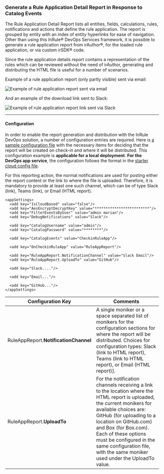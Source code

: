 ### Generate a Rule Application Detail Report in Response to Catalog Events

The Rule Application Detail Report lists all entities, fields, calculations, rules, notifications and actions that define the rule application.  The report is grouped by entity with an index of entity hyperlinks for ease of navigation.  Other than using this InRule® DevOps Services framework, it is possible to generate a rule application report from irAuthor®, for the loaded rule application, or via custom irSDK® code.

Since the rule application details report contains a representation of the rules which can be reviewed without the need of irAuthor, generating and distributing the HTML file is useful for a number of scenarios.

Example of a rule application report (only partly visible) sent via email:

![Example of rule application report sent via email](../images/Sample2-RuleAppReportEmail.PNG)

And an example of the download link sent to Slack:

![Example of rule application report link sent via Slack](../images/Sample2-RuleAppReportSlack.PNG)

---
#### Configuration

In order to enable the report generation and distribution with the InRule DevOps solution, a number of configuration entries are required.  Here is [a sample configuration file](../config/InRuleDevOps_RuleAppReport.config) with the necessary items for deciding that the report will be created on check-in and where it will be distributed. This configuration example is **applicable for a local deployment**.  **For the DevOps app service**, the configuration follows the format in the [starter cloud config file](../config/InRule.DevOps.Runtime.Service.config.json).

For this reporting action, the normal notifications are used for posting either the report content or the link to where the file is uploaded.  Therefore, it is mandatory to provide at least one such channel, which can be of type Slack (link), Teams (link), or Email (HTML report).  


```
<appSettings>
  <add key="IsCloudBased" value="false"/>
  <add key="AesEncryptDecryptKey" value="*************************"/>
  <add key="FilterEventsByUser" value="admin marian"/>
  <add key="DebugNotifications" value="Slack"/>
  
  <add key="CatalogUsername" value="admin"/>
  <add key="CatalogPassword" value="********"/>
  
  <add key="CatalogEvents" value="CheckinRuleApp"/>

  <add key="OnCheckinRuleApp" value="RuleAppReport"/>
  
  <add key="RuleAppReport.NotificationChannel" value="Slack Email"/>
  <add key="RuleAppReport.UploadTo" value="GitHub"/>
  
  <add key="Slack...."/>
  
  <add key="Email..."/>
  
  <add key="GitHub..."/>
</appSettings>
```

|Configuration Key | Comments
--- | ---
|RuleAppReport.**NotificationChannel**| A single moniker or a space separated list of monikers for the configuration sections for where the report will be distributed.  Choices for configuration types: Slack (link to HTML report), Teams (link to HTML report), or Email (HTML report)].
|RuleAppReport.**UploadTo**| For the notification channels receiving a link to the location where the HTML report is uploaded, the current monikers for available choices are: GitHub (for uploading to a location on GitHub.com) and Box (for Box.com).  Each of these options must be configured in the same configuration file, with the same moniker used under the UploadTo value.
